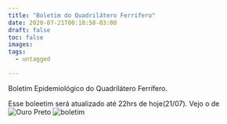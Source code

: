 ```yaml
---
title: "Boletim do Quadrilátero Ferrífero"
date: 2020-07-21T00:18:58-03:00
draft: false
toc: false
images:
tags: 
  - untagged

---
```


Boletim Epidemiológico do Quadrilátero Ferrífero.

Esse boleetim será atualizado até 22hrs de hoje(21/07). Vejo o de ![Ouro Preto](/boletim_op_21_07.jpg)
![boletim](/boletim_quad_16_07.jpg)


